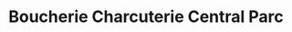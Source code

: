 ---
title: "Boucherie Charcuterie Central Parc"
url: /aubagne/boucherie-charcuterie-central-parc/
shop: boucherie
---